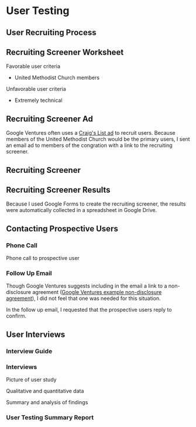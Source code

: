 # User Testing

## User Recruiting Process

## Recruiting Screener Worksheet

Favorable user criteria 
* United Methodist Church members

Unfavorable user criteria
* Extremely technical

## Recruiting Screener Ad
Google Ventures often uses a [Craig's List ad](http://www.gv.com/wp-content/uploads/2014/07/Google-Ventures-Research-Sprint-Sample-Craigslist-ad.png) to recruit users. Because members of the United Methodist Church would be the primary users, I sent an email ad to members of the congration with a link to the recruiting screener. 

## Recruiting Screener

## Recruiting Screener Results
Because I used Google Forms to create the recruiting screener, the results were automatically collected in a spreadsheet in Google Drive. 

## Contacting Prospective Users

### Phone Call
Phone call to prospective user

### Follow Up Email

Though Google Ventures suggests including in the email a link to a non-disclosure agreement ([Google Ventures example non-disclosure agreement](http://www.gv.com/wp-content/uploads/2014/07/Google-Ventures-Research-Sprint-Sample-NDA.pdf)), I did not feel that one was needed for this situation. 

In the follow up email, I requested that the prospective users reply to confirm. 

## User Interviews

### Interview Guide

### Interviews
Picture of user study

Qualitative and quantitative data

Summary and analysis of findings

### User Testing Summary Report



